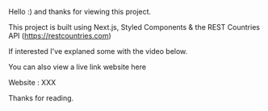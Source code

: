 Hello :) and thanks for viewing this project.

This project is built using Next.js, Styled Components & the REST Countries API (https://restcountries.com)

If interested I've explaned some with the video below. 

You can also view a live link website here

Website : XXX

Thanks for reading. 



